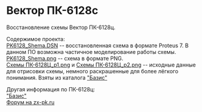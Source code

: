 # Вектор ПК-6128c
Восстановление схемы Вектор ПК-6128ц.

Содержимое проекта:<br>
[PK6128_Shema.DSN](https://github.com/ImproverX/PK-6128c/blob/main/PK6128_Shema.DSN) -- восстановленная схема в формате Proteus 7. В данном ПО возможна частичное моделирование работы схемы.<br>
[PK6128_Shema.png](https://github.com/ImproverX/PK-6128c/blob/main/PK6128_Shema.png) -- схема в формате PNG.<br>
[Схемы ПК-6128Ц_p1.png](https://github.com/ImproverX/PK-6128c/blob/main/%D0%A1%D1%85%D0%B5%D0%BC%D1%8B%20%D0%9F%D0%9A-6128%D0%A6_p1.png) и
[Схемы ПК-6128Ц_p2.png](https://github.com/ImproverX/PK-6128c/blob/main/%D0%A1%D1%85%D0%B5%D0%BC%D1%8B%20%D0%9F%D0%9A-6128%D0%A6_p2.png) -- исходные данные для отрисовки схемы, немного раскрашенные для более лёгкого понимания. Взяты из каталога ["Базис"](http://sensi.org/scalar/ware/508/)<br>

Другая информация по ПК-6128ц:<br>
["Базис"](http://sensi.org/scalar/categories/pk-6128c/)<br>
[Форум на zx-pk.ru](https://zx-pk.ru/threads/8146-pk-6128ts-obsuzhdenie.html)

